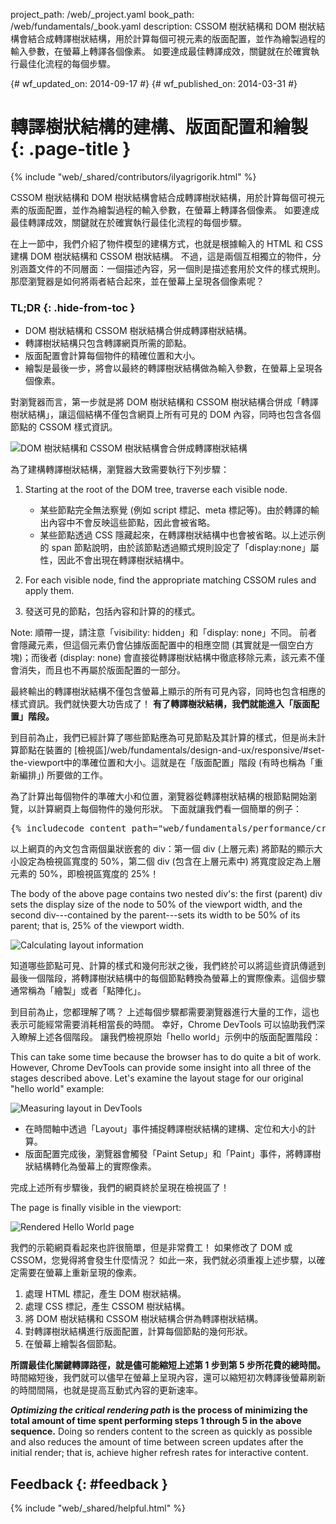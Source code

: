 project_path: /web/_project.yaml book_path: /web/fundamentals/_book.yaml description: CSSOM 樹狀結構和 DOM 樹狀結構會結合成轉譯樹狀結構，用於計算每個可視元素的版面配置，並作為繪製過程的輸入參數，在螢幕上轉譯各個像素。 如要達成最佳轉譯成效，關鍵就在於確實執行最佳化流程的每個步驟。

{# wf_updated_on: 2014-09-17 #} {# wf_published_on: 2014-03-31 #}

# 轉譯樹狀結構的建構、版面配置和繪製 {: .page-title }

{% include "web/_shared/contributors/ilyagrigorik.html" %}

CSSOM 樹狀結構和 DOM 樹狀結構會結合成轉譯樹狀結構，用於計算每個可視元素的版面配置，並作為繪製過程的輸入參數，在螢幕上轉譯各個像素。 如要達成最佳轉譯成效，關鍵就在於確實執行最佳化流程的每個步驟。

在上一節中，我們介紹了物件模型的建構方式，也就是根據輸入的 HTML 和 CSS 建構 DOM 樹狀結構和 CSSOM 樹狀結構。 不過，這是兩個互相獨立的物件，分別涵蓋文件的不同層面：一個描述內容，另一個則是描述套用於文件的樣式規則。 那麼瀏覽器是如何將兩者結合起來，並在螢幕上呈現各個像素呢？

### TL;DR {: .hide-from-toc }

* DOM 樹狀結構和 CSSOM 樹狀結構合併成轉譯樹狀結構。
* 轉譯樹狀結構只包含轉譯網頁所需的節點。
* 版面配置會計算每個物件的精確位置和大小。
* 繪製是最後一步，將會以最終的轉譯樹狀結構做為輸入參數，在螢幕上呈現各個像素。

對瀏覽器而言，第一步就是將 DOM 樹狀結構和 CSSOM 樹狀結構合併成「轉譯樹狀結構」，讓這個結構不僅包含網頁上所有可見的 DOM 內容，同時也包含各個節點的 CSSOM 樣式資訊。

<img src="images/render-tree-construction.png" alt="DOM 樹狀結構和 CSSOM 樹狀結構會合併成轉譯樹狀結構" />

為了建構轉譯樹狀結構，瀏覽器大致需要執行下列步驟：

1. Starting at the root of the DOM tree, traverse each visible node.
    
    * 某些節點完全無法察覺 (例如 script 標記、meta 標記等)。由於轉譯的輸出內容中不會反映這些節點，因此會被省略。
    * 某些節點透過 CSS 隱藏起來，在轉譯樹狀結構中也會被省略。以上述示例的 span 節點說明，由於該節點透過顯式規則設定了「display:none」屬性，因此不會出現在轉譯樹狀結構中。

2. For each visible node, find the appropriate matching CSSOM rules and apply them.

3. 發送可見的節點，包括內容和計算的的樣式。

Note: 順帶一提，請注意「visibility: hidden」和「display: none」不同。 前者會隱藏元素，但這個元素仍會佔據版面配置中的相應空間 (其實就是一個空白方塊)；而後者 (display: none) 會直接從轉譯樹狀結構中徹底移除元素，該元素不僅會消失，而且也不再屬於版面配置的一部分。

最終輸出的轉譯樹狀結構不僅包含螢幕上顯示的所有可見內容，同時也包含相應的樣式資訊。我們就快要大功告成了！ **有了轉譯樹狀結構，我們就能進入「版面配置」階段。**

到目前為止，我們已經計算了哪些節點應為可見節點及其計算的樣式，但是尚未計算節點在裝置的 [檢視區]/web/fundamentals/design-and-ux/responsive/#set-the-viewport中的準確位置和大小。這就是在「版面配置」階段 (有時也稱為「重新編排」) 所要做的工作。

為了計算出每個物件的準確大小和位置，瀏覽器從轉譯樹狀結構的根節點開始瀏覽，以計算網頁上每個物件的幾何形狀。 下面就讓我們看一個簡單的例子：

<pre class="prettyprint">
{% includecode content_path="web/fundamentals/performance/critical-rendering-path/_code/nested.html" region_tag="full" adjust_indentation="auto" %}
</pre>

以上網頁的內文包含兩個巢狀嵌套的 div：第一個 div (上層元素) 將節點的顯示大小設定為檢視區寬度的 50%，第二個 div (包含在上層元素中) 將寬度設定為上層元素的 50%，即檢視區寬度的 25%！

The body of the above page contains two nested div's: the first (parent) div sets the display size of the node to 50% of the viewport width, and the second div\---contained by the parent\---sets its width to be 50% of its parent; that is, 25% of the viewport width.

<img src="images/layout-viewport.png" alt="Calculating layout information" />

知道哪些節點可見、計算的樣式和幾何形狀之後，我們終於可以將這些資訊傳遞到最後一個階段，將轉譯樹狀結構中的每個節點轉換為螢幕上的實際像素。這個步驟通常稱為「繪製」或者「點陣化」。

到目前為止，您都理解了嗎？ 上述每個步驟都需要瀏覽器進行大量的工作，這也表示可能經常需要消耗相當長的時間。 幸好，Chrome DevTools 可以協助我們深入瞭解上述各個階段。 讓我們檢視原始「hello world」示例中的版面配置階段：

This can take some time because the browser has to do quite a bit of work. However, Chrome DevTools can provide some insight into all three of the stages described above. Let's examine the layout stage for our original "hello world" example:

<img src="images/layout-timeline.png" alt="Measuring layout in DevTools" />

* 在時間軸中透過「Layout」事件捕捉轉譯樹狀結構的建構、定位和大小的計算。
* 版面配置完成後，瀏覽器會觸發「Paint Setup」和「Paint」事件，將轉譯樹狀結構轉化為螢幕上的實際像素。

完成上述所有步驟後，我們的網頁終於呈現在檢視區了！

The page is finally visible in the viewport:

<img src="images/device-dom-small.png" alt="Rendered Hello World page" />

我們的示範網頁看起來也許很簡單，但是非常費工！ 如果修改了 DOM 或 CSSOM，您覺得將會發生什麼情況？ 如此一來，我們就必須重複上述步驟，以確定需要在螢幕上重新呈現的像素。

1. 處理 HTML 標記，產生 DOM 樹狀結構。
2. 處理 CSS 標記，產生 CSSOM 樹狀結構。
3. 將 DOM 樹狀結構和 CSSOM 樹狀結構合併為轉譯樹狀結構。
4. 對轉譯樹狀結構進行版面配置，計算每個節點的幾何形狀。
5. 在螢幕上繪製各個節點。

**所謂最佳化關鍵轉譯路徑，就是儘可能縮短上述第 1 步到第 5 步所花費的總時間。** 時間縮短後，我們就可以儘早在螢幕上呈現內容，還可以縮短初次轉譯後螢幕刷新的時間間隔，也就是提高互動式內容的更新速率。

***Optimizing the critical rendering path* is the process of minimizing the total amount of time spent performing steps 1 through 5 in the above sequence.** Doing so renders content to the screen as quickly as possible and also reduces the amount of time between screen updates after the initial render; that is, achieve higher refresh rates for interactive content.

## Feedback {: #feedback }

{% include "web/_shared/helpful.html" %}